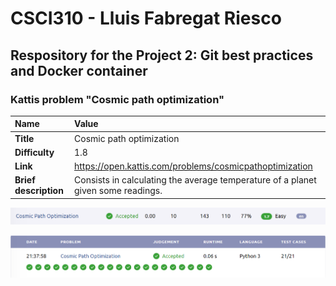 # CSCI310 - Lluis Fabregat Riesco

## Respository for the Project 2: Git best practices and Docker container

### Kattis problem "Cosmic path optimization"

| Name  | Value |
| :------------- |:-------------|
| **Title**      | Cosmic path optimization |
| **Difficulty**     | 1.8     |
| **Link**      | https://open.kattis.com/problems/cosmicpathoptimization |
| **Brief description** | Consists in calculating the average temperature of a planet given some readings. |

![Info about problem](https://github.com/LluisFabregatRiesco/Advpy_Proj2/blob/main/cosmicpathoptimization/info_problem.png "Information about problem: Cosmic path optimization")

![Kattis submission](https://github.com/LluisFabregatRiesco/Advpy_Proj2/blob/main/cosmicpathoptimization/kattis_submission.png "Kattis submission of the problem: Cosmic path optimization")

